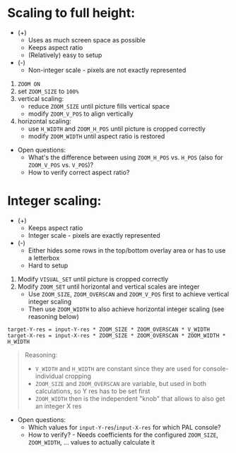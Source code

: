 # Scaling to full height:

- (+)
  - Uses as much screen space as possible
  - Keeps aspect ratio
  - (Relatively) easy to setup
- (-)
  - Non-integer scale - pixels are not exactly represented


1. `ZOOM ON`
2. set `ZOOM_SIZE` to `100%`
3. vertical scaling:
   - reduce `ZOOM_SIZE` until picture fills vertical space
   - modify `ZOOM_V_POS` to align vertically
4. horizontal scaling:
   - use `H_WIDTH` and `ZOOM_H_POS` until picture is cropped correctly
   - modify `ZOOM_WIDTH` until aspect ratio is restored


- Open questions:
   - What's the difference between using `ZOOM_H_POS` vs. `H_POS` (also for `ZOOM_V_POS` vs. `V_POS`)?
   - How to verify correct aspect ratio?

# Integer scaling:

- (+)
  - Keeps aspect ratio
  - Integer scale - pixels are exactly represented
- (-)
  - Either hides some rows in the top/bottom overlay area or has to use a letterbox
  - Hard to setup


1. Modify `VISUAL_SET` until picture is cropped correctly
2. Modify `ZOOM_SET` until horizontal and vertical scales are integer
   - Use `ZOOM_SIZE`, `ZOOM_OVERSCAN` and `ZOOM_V_POS` first to achieve vertical integer scaling
   - Then use `ZOOM_WIDTH` to also achieve horizontal integer scaling (see reasoning below)

 ```
 target-Y-res = input-Y-res * ZOOM_SIZE * ZOOM_OVERSCAN * V_WIDTH
 target-X-res = input-X-res * ZOOM_SIZE * ZOOM_OVERSCAN * ZOOM_WIDTH * H_WIDTH
 ```


> Reasoning:
> - `V_WIDTH` and `H_WIDTH` are constant since they are used for console-individual cropping
> - `ZOOM_SIZE` and `ZOOM_OVERSCAN` are variable, but used in both calculations, so Y res has to be set first
> - `ZOOM_WIDTH` then is the independent "knob" that allows to also get an integer X res

- Open questions:
  - Which values for `input-Y-res`/`input-X-res` for which PAL console?
  - How to verify? - Needs coefficients for the configured `ZOOM_SIZE`, `ZOOM_WIDTH`, ... values to actually calculate it
